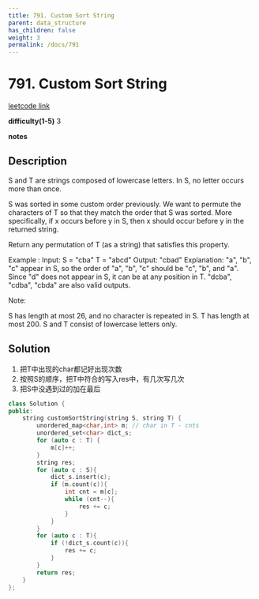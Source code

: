 ```yaml
---
title: 791. Custom Sort String
parent: data_structure
has_children: false
weight: 3
permalink: /docs/791
---
```

# 791. Custom Sort String
[leetcode link](https://leetcode.com/problems/custom-sort-string/)

**difficulty(1-5)** 
3

**notes**   


## Description
S and T are strings composed of lowercase letters. In S, no letter occurs more than once.

S was sorted in some custom order previously. We want to permute the characters of T so that they match the order that S was sorted. More specifically, if x occurs before y in S, then x should occur before y in the returned string.

Return any permutation of T (as a string) that satisfies this property.

Example :
Input: 
S = "cba"
T = "abcd"
Output: "cbad"
Explanation: 
"a", "b", "c" appear in S, so the order of "a", "b", "c" should be "c", "b", and "a". 
Since "d" does not appear in S, it can be at any position in T. "dcba", "cdba", "cbda" are also valid outputs.
 

Note:

S has length at most 26, and no character is repeated in S.
T has length at most 200.
S and T consist of lowercase letters only.

## Solution
1. 把T中出现的char都记好出现次数
2. 按照S的顺序，把T中符合的写入res中，有几次写几次
3. 把S中没遇到过的加在最后


```c++
class Solution {
public:
    string customSortString(string S, string T) {
        unordered_map<char,int> m; // char in T - cnts
        unordered_set<char> dict_s;
        for (auto c : T) {
            m[c]++;
        }
        string res;
        for (auto c : S){
            dict_s.insert(c);
            if (m.count(c)){
                int cnt = m[c];
                while (cnt--){
                    res += c;
                }
            }
        }
        for (auto c : T){
            if (!dict_s.count(c)){
                res += c;
            }
        }
        return res;
    }
};
```


<!-- 
Default label
{: .label }

Blue label
{: .label .label-blue }

Stable
{: .label .label-green }

New release
{: .label .label-purple }

Coming soon
{: .label .label-yellow }

Deprecated
{: .label .label-red } -->
